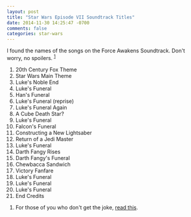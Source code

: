```yaml
---
layout: post
title: "Star Wars Episode VII Soundtrack Titles"
date: 2014-11-30 14:25:47 -0700
comments: false
categories: star-wars
---
```

I found the names of the songs on the Force Awakens Soundtrack. Don't worry, no spoilers. <sup id="fnref:1"><a href="#fn:1" rel="footnote">1</a></sup>

1. 20th Century Fox Theme
2. Star Wars Main Theme
3. Luke's Noble End
3. Luke's Funeral
3. Han's Funeral
4. Luke's Funeral (reprise)
5. Luke's Funeral Again
6. A Cube Death Star?
7. Luke's Funeral
8. Falcon's Funeral
9. Constructing a New Lightsaber
10. Return of a Jedi Master
11. Luke's Funeral
12. Darth Fangy Rises
13. Darth Fangy's Funeral
14. Chewbacca Sandwich
15. Victory Fanfare
16. Luke's Funeral
17. Luke's Funeral
18. Luke's Funeral
19. End Credits

<div class="footnotes">
  <ol>
    <li class="footnote" id="fn:1">
  <p>For those of you who don't get the joke, <a href="http://www.cracked.com/blog/the-5-most-ridiculous-ways-studios-spoiled-their-own-movies/">read this</a>.</p>
</li>
  </ol>
</div>